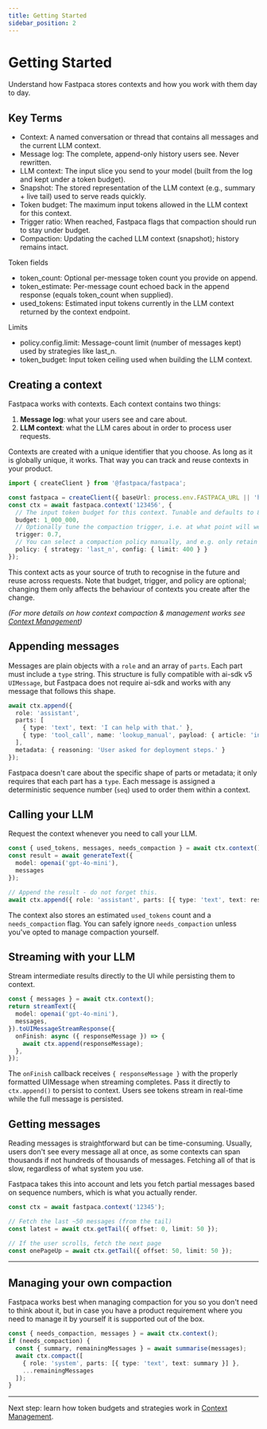 ```yaml
---
title: Getting Started
sidebar_position: 2
---
```


# Getting Started

Understand how Fastpaca stores contexts and how you work with them day to day.

## Key Terms

- Context: A named conversation or thread that contains all messages and the current LLM context.
- Message log: The complete, append-only history users see. Never rewritten.
- LLM context: The input slice you send to your model (built from the log and kept under a token budget).
- Snapshot: The stored representation of the LLM context (e.g., summary + live tail) used to serve reads quickly.
- Token budget: The maximum input tokens allowed in the LLM context for this context.
- Trigger ratio: When reached, Fastpaca flags that compaction should run to stay under budget.
- Compaction: Updating the cached LLM context (snapshot); history remains intact.

Token fields
- token_count: Optional per-message token count you provide on append.
- token_estimate: Per-message count echoed back in the append response (equals token_count when supplied).
- used_tokens: Estimated input tokens currently in the LLM context returned by the context endpoint.

Limits
- policy.config.limit: Message-count limit (number of messages kept) used by strategies like last_n.
- token_budget: Input token ceiling used when building the LLM context.

## Creating a context

Fastpaca works with contexts. Each context contains two things:

1. **Message log**: what your users see and care about.
2. **LLM context**: what the LLM cares about in order to process user requests.

Contexts are created with a unique identifier that you choose. As long as it is globally unique, it works. That way you can track and reuse contexts in your product.

```typescript
import { createClient } from '@fastpaca/fastpaca';

const fastpaca = createClient({ baseUrl: process.env.FASTPACA_URL || 'http://localhost:4000/v1' });
const ctx = await fastpaca.context('123456', {
  // The input token budget for this context. Tunable and defaults to 8k.
  budget: 1_000_000,
  // Optionally tune the compaction trigger, i.e. at what point will we trigger compaction.
  trigger: 0.7,
  // You can select a compaction policy manually, and e.g. only retain 400 messages.
  policy: { strategy: 'last_n', config: { limit: 400 } }
});
```

This context acts as your source of truth to recognise in the future and reuse across requests. Note that budget, trigger, and policy are optional; changing them only affects the behaviour of contexts you create after the change.

*(For more details on how context compaction & management works see [Context Management](./context-management.md))*

## Appending messages

Messages are plain objects with a `role` and an array of `parts`. Each part must include a `type` string. This structure is fully compatible with ai-sdk v5 `UIMessage`, but Fastpaca does not require ai-sdk and works with any message that follows this shape.

```typescript
await ctx.append({
  role: 'assistant',
  parts: [
    { type: 'text', text: 'I can help with that.' },
    { type: 'tool_call', name: 'lookup_manual', payload: { article: 'installing' } }
  ],
  metadata: { reasoning: 'User asked for deployment steps.' }
});
```

Fastpaca doesn't care about the specific shape of parts or metadata; it only requires that each part has a `type`. Each message is assigned a deterministic sequence number (`seq`) used to order them within a context.

## Calling your LLM

Request the context whenever you need to call your LLM.

```typescript
const { used_tokens, messages, needs_compaction } = await ctx.context();
const result = await generateText({
  model: openai('gpt-4o-mini'),
  messages
});

// Append the result - do not forget this.
await ctx.append({ role: 'assistant', parts: [{ type: 'text', text: result.text }] });
```

The context also stores an estimated `used_tokens` count and a `needs_compaction` flag. You can safely ignore `needs_compaction` unless you've opted to manage compaction yourself.

## Streaming with your LLM

Stream intermediate results directly to the UI while persisting them to context.

```typescript
const { messages } = await ctx.context();
return streamText({
  model: openai('gpt-4o-mini'),
  messages,
}).toUIMessageStreamResponse({
  onFinish: async ({ responseMessage }) => {
    await ctx.append(responseMessage);
  },
});
```

The `onFinish` callback receives `{ responseMessage }` with the properly formatted UIMessage when streaming completes. Pass it directly to `ctx.append()` to persist to context. Users see tokens stream in real-time while the full message is persisted.

## Getting messages

Reading messages is straightforward but can be time-consuming. Usually, users don't see every message all at once, as some contexts can span thousands if not hundreds of thousands of messages. Fetching all of that is slow, regardless of what system you use.

Fastpaca takes this into account and lets you fetch partial messages based on sequence numbers, which is what you actually render.

```typescript
const ctx = await fastpaca.context('12345');

// Fetch the last ~50 messages (from the tail)
const latest = await ctx.getTail({ offset: 0, limit: 50 });

// If the user scrolls, fetch the next page
const onePageUp = await ctx.getTail({ offset: 50, limit: 50 });
```

---

## Managing your own compaction

Fastpaca works best when managing compaction for you so you don't need to think about it, but in case you have a product requirement where you need to manage it by yourself it is supported out of the box.

```typescript
const { needs_compaction, messages } = await ctx.context();
if (needs_compaction) {
  const { summary, remainingMessages } = await summarise(messages);
  await ctx.compact([
    { role: 'system', parts: [{ type: 'text', text: summary }] },
    ...remainingMessages
  ]);
}
```

---

Next step: learn how token budgets and strategies work in [Context Management](./context-management.md).

